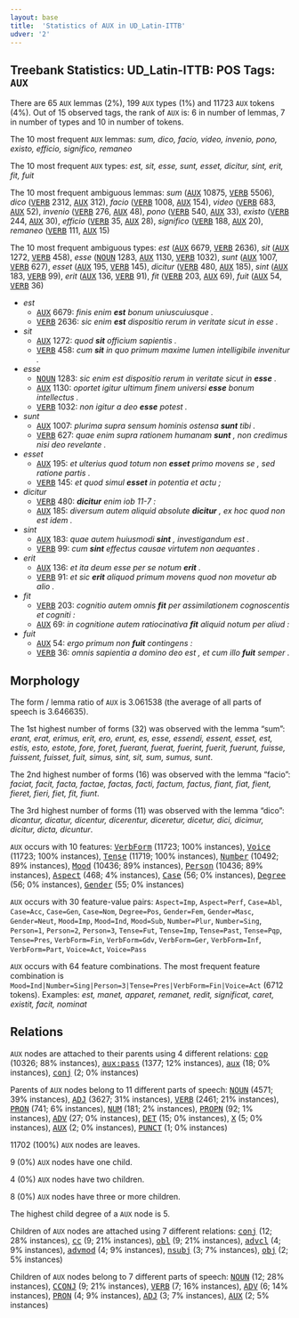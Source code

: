 ```yaml
---
layout: base
title:  'Statistics of AUX in UD_Latin-ITTB'
udver: '2'
---
```


## Treebank Statistics: UD_Latin-ITTB: POS Tags: `AUX`

There are 65 `AUX` lemmas (2%), 199 `AUX` types (1%) and 11723 `AUX` tokens (4%).
Out of 15 observed tags, the rank of `AUX` is: 6 in number of lemmas, 7 in number of types and 10 in number of tokens.

The 10 most frequent `AUX` lemmas: <em>sum, dico, facio, video, invenio, pono, existo, efficio, significo, remaneo</em>

The 10 most frequent `AUX` types:  <em>est, sit, esse, sunt, esset, dicitur, sint, erit, fit, fuit</em>

The 10 most frequent ambiguous lemmas: <em>sum</em> (<tt><a href="la_ittb-pos-AUX.html">AUX</a></tt> 10875, <tt><a href="la_ittb-pos-VERB.html">VERB</a></tt> 5506), <em>dico</em> (<tt><a href="la_ittb-pos-VERB.html">VERB</a></tt> 2312, <tt><a href="la_ittb-pos-AUX.html">AUX</a></tt> 312), <em>facio</em> (<tt><a href="la_ittb-pos-VERB.html">VERB</a></tt> 1008, <tt><a href="la_ittb-pos-AUX.html">AUX</a></tt> 154), <em>video</em> (<tt><a href="la_ittb-pos-VERB.html">VERB</a></tt> 683, <tt><a href="la_ittb-pos-AUX.html">AUX</a></tt> 52), <em>invenio</em> (<tt><a href="la_ittb-pos-VERB.html">VERB</a></tt> 276, <tt><a href="la_ittb-pos-AUX.html">AUX</a></tt> 48), <em>pono</em> (<tt><a href="la_ittb-pos-VERB.html">VERB</a></tt> 540, <tt><a href="la_ittb-pos-AUX.html">AUX</a></tt> 33), <em>existo</em> (<tt><a href="la_ittb-pos-VERB.html">VERB</a></tt> 244, <tt><a href="la_ittb-pos-AUX.html">AUX</a></tt> 30), <em>efficio</em> (<tt><a href="la_ittb-pos-VERB.html">VERB</a></tt> 35, <tt><a href="la_ittb-pos-AUX.html">AUX</a></tt> 28), <em>significo</em> (<tt><a href="la_ittb-pos-VERB.html">VERB</a></tt> 188, <tt><a href="la_ittb-pos-AUX.html">AUX</a></tt> 20), <em>remaneo</em> (<tt><a href="la_ittb-pos-VERB.html">VERB</a></tt> 111, <tt><a href="la_ittb-pos-AUX.html">AUX</a></tt> 15)

The 10 most frequent ambiguous types:  <em>est</em> (<tt><a href="la_ittb-pos-AUX.html">AUX</a></tt> 6679, <tt><a href="la_ittb-pos-VERB.html">VERB</a></tt> 2636), <em>sit</em> (<tt><a href="la_ittb-pos-AUX.html">AUX</a></tt> 1272, <tt><a href="la_ittb-pos-VERB.html">VERB</a></tt> 458), <em>esse</em> (<tt><a href="la_ittb-pos-NOUN.html">NOUN</a></tt> 1283, <tt><a href="la_ittb-pos-AUX.html">AUX</a></tt> 1130, <tt><a href="la_ittb-pos-VERB.html">VERB</a></tt> 1032), <em>sunt</em> (<tt><a href="la_ittb-pos-AUX.html">AUX</a></tt> 1007, <tt><a href="la_ittb-pos-VERB.html">VERB</a></tt> 627), <em>esset</em> (<tt><a href="la_ittb-pos-AUX.html">AUX</a></tt> 195, <tt><a href="la_ittb-pos-VERB.html">VERB</a></tt> 145), <em>dicitur</em> (<tt><a href="la_ittb-pos-VERB.html">VERB</a></tt> 480, <tt><a href="la_ittb-pos-AUX.html">AUX</a></tt> 185), <em>sint</em> (<tt><a href="la_ittb-pos-AUX.html">AUX</a></tt> 183, <tt><a href="la_ittb-pos-VERB.html">VERB</a></tt> 99), <em>erit</em> (<tt><a href="la_ittb-pos-AUX.html">AUX</a></tt> 136, <tt><a href="la_ittb-pos-VERB.html">VERB</a></tt> 91), <em>fit</em> (<tt><a href="la_ittb-pos-VERB.html">VERB</a></tt> 203, <tt><a href="la_ittb-pos-AUX.html">AUX</a></tt> 69), <em>fuit</em> (<tt><a href="la_ittb-pos-AUX.html">AUX</a></tt> 54, <tt><a href="la_ittb-pos-VERB.html">VERB</a></tt> 36)


* <em>est</em>
  * <tt><a href="la_ittb-pos-AUX.html">AUX</a></tt> 6679: <em>finis enim <b>est</b> bonum uniuscuiusque .</em>
  * <tt><a href="la_ittb-pos-VERB.html">VERB</a></tt> 2636: <em>sic enim <b>est</b> dispositio rerum in veritate sicut in esse .</em>
* <em>sit</em>
  * <tt><a href="la_ittb-pos-AUX.html">AUX</a></tt> 1272: <em>quod <b>sit</b> officium sapientis .</em>
  * <tt><a href="la_ittb-pos-VERB.html">VERB</a></tt> 458: <em>cum <b>sit</b> in quo primum maxime lumen intelligibile invenitur .</em>
* <em>esse</em>
  * <tt><a href="la_ittb-pos-NOUN.html">NOUN</a></tt> 1283: <em>sic enim est dispositio rerum in veritate sicut in <b>esse</b> .</em>
  * <tt><a href="la_ittb-pos-AUX.html">AUX</a></tt> 1130: <em>oportet igitur ultimum finem universi <b>esse</b> bonum intellectus .</em>
  * <tt><a href="la_ittb-pos-VERB.html">VERB</a></tt> 1032: <em>non igitur a deo <b>esse</b> potest .</em>
* <em>sunt</em>
  * <tt><a href="la_ittb-pos-AUX.html">AUX</a></tt> 1007: <em>plurima supra sensum hominis ostensa <b>sunt</b> tibi .</em>
  * <tt><a href="la_ittb-pos-VERB.html">VERB</a></tt> 627: <em>quae enim supra rationem humanam <b>sunt</b> , non credimus nisi deo revelante .</em>
* <em>esset</em>
  * <tt><a href="la_ittb-pos-AUX.html">AUX</a></tt> 195: <em>et ulterius quod totum non <b>esset</b> primo movens se , sed ratione partis .</em>
  * <tt><a href="la_ittb-pos-VERB.html">VERB</a></tt> 145: <em>et quod simul <b>esset</b> in potentia et actu ;</em>
* <em>dicitur</em>
  * <tt><a href="la_ittb-pos-VERB.html">VERB</a></tt> 480: <em><b>dicitur</b> enim iob 11-7 :</em>
  * <tt><a href="la_ittb-pos-AUX.html">AUX</a></tt> 185: <em>diversum autem aliquid absolute <b>dicitur</b> , ex hoc quod non est idem .</em>
* <em>sint</em>
  * <tt><a href="la_ittb-pos-AUX.html">AUX</a></tt> 183: <em>quae autem huiusmodi <b>sint</b> , investigandum est .</em>
  * <tt><a href="la_ittb-pos-VERB.html">VERB</a></tt> 99: <em>cum <b>sint</b> effectus causae virtutem non aequantes .</em>
* <em>erit</em>
  * <tt><a href="la_ittb-pos-AUX.html">AUX</a></tt> 136: <em>et ita deum esse per se notum <b>erit</b> .</em>
  * <tt><a href="la_ittb-pos-VERB.html">VERB</a></tt> 91: <em>et sic <b>erit</b> aliquod primum movens quod non movetur ab alio .</em>
* <em>fit</em>
  * <tt><a href="la_ittb-pos-VERB.html">VERB</a></tt> 203: <em>cognitio autem omnis <b>fit</b> per assimilationem cognoscentis et cogniti :</em>
  * <tt><a href="la_ittb-pos-AUX.html">AUX</a></tt> 69: <em>in cognitione autem ratiocinativa <b>fit</b> aliquid notum per aliud :</em>
* <em>fuit</em>
  * <tt><a href="la_ittb-pos-AUX.html">AUX</a></tt> 54: <em>ergo primum non <b>fuit</b> contingens :</em>
  * <tt><a href="la_ittb-pos-VERB.html">VERB</a></tt> 36: <em>omnis sapientia a domino deo est , et cum illo <b>fuit</b> semper .</em>

## Morphology

The form / lemma ratio of `AUX` is 3.061538 (the average of all parts of speech is 3.646635).

The 1st highest number of forms (32) was observed with the lemma “sum”: <em>erant, erat, erimus, erit, ero, erunt, es, esse, essendi, essent, esset, est, estis, esto, estote, fore, foret, fuerant, fuerat, fuerint, fuerit, fuerunt, fuisse, fuissent, fuisset, fuit, simus, sint, sit, sum, sumus, sunt</em>.

The 2nd highest number of forms (16) was observed with the lemma “facio”: <em>faciat, facit, facta, factae, factas, facti, factum, factus, fiant, fiat, fient, fieret, fieri, fiet, fit, fiunt</em>.

The 3rd highest number of forms (11) was observed with the lemma “dico”: <em>dicantur, dicatur, dicentur, dicerentur, diceretur, dicetur, dici, dicimur, dicitur, dicta, dicuntur</em>.

`AUX` occurs with 10 features: <tt><a href="la_ittb-feat-VerbForm.html">VerbForm</a></tt> (11723; 100% instances), <tt><a href="la_ittb-feat-Voice.html">Voice</a></tt> (11723; 100% instances), <tt><a href="la_ittb-feat-Tense.html">Tense</a></tt> (11719; 100% instances), <tt><a href="la_ittb-feat-Number.html">Number</a></tt> (10492; 89% instances), <tt><a href="la_ittb-feat-Mood.html">Mood</a></tt> (10436; 89% instances), <tt><a href="la_ittb-feat-Person.html">Person</a></tt> (10436; 89% instances), <tt><a href="la_ittb-feat-Aspect.html">Aspect</a></tt> (468; 4% instances), <tt><a href="la_ittb-feat-Case.html">Case</a></tt> (56; 0% instances), <tt><a href="la_ittb-feat-Degree.html">Degree</a></tt> (56; 0% instances), <tt><a href="la_ittb-feat-Gender.html">Gender</a></tt> (55; 0% instances)

`AUX` occurs with 30 feature-value pairs: `Aspect=Imp`, `Aspect=Perf`, `Case=Abl`, `Case=Acc`, `Case=Gen`, `Case=Nom`, `Degree=Pos`, `Gender=Fem`, `Gender=Masc`, `Gender=Neut`, `Mood=Imp`, `Mood=Ind`, `Mood=Sub`, `Number=Plur`, `Number=Sing`, `Person=1`, `Person=2`, `Person=3`, `Tense=Fut`, `Tense=Imp`, `Tense=Past`, `Tense=Pqp`, `Tense=Pres`, `VerbForm=Fin`, `VerbForm=Gdv`, `VerbForm=Ger`, `VerbForm=Inf`, `VerbForm=Part`, `Voice=Act`, `Voice=Pass`

`AUX` occurs with 64 feature combinations.
The most frequent feature combination is `Mood=Ind|Number=Sing|Person=3|Tense=Pres|VerbForm=Fin|Voice=Act` (6712 tokens).
Examples: <em>est, manet, apparet, remanet, redit, significat, caret, existit, facit, nominat</em>


## Relations

`AUX` nodes are attached to their parents using 4 different relations: <tt><a href="la_ittb-dep-cop.html">cop</a></tt> (10326; 88% instances), <tt><a href="la_ittb-dep-aux-pass.html">aux:pass</a></tt> (1377; 12% instances), <tt><a href="la_ittb-dep-aux.html">aux</a></tt> (18; 0% instances), <tt><a href="la_ittb-dep-conj.html">conj</a></tt> (2; 0% instances)

Parents of `AUX` nodes belong to 11 different parts of speech: <tt><a href="la_ittb-pos-NOUN.html">NOUN</a></tt> (4571; 39% instances), <tt><a href="la_ittb-pos-ADJ.html">ADJ</a></tt> (3627; 31% instances), <tt><a href="la_ittb-pos-VERB.html">VERB</a></tt> (2461; 21% instances), <tt><a href="la_ittb-pos-PRON.html">PRON</a></tt> (741; 6% instances), <tt><a href="la_ittb-pos-NUM.html">NUM</a></tt> (181; 2% instances), <tt><a href="la_ittb-pos-PROPN.html">PROPN</a></tt> (92; 1% instances), <tt><a href="la_ittb-pos-ADV.html">ADV</a></tt> (27; 0% instances), <tt><a href="la_ittb-pos-DET.html">DET</a></tt> (15; 0% instances), <tt><a href="la_ittb-pos-X.html">X</a></tt> (5; 0% instances), <tt><a href="la_ittb-pos-AUX.html">AUX</a></tt> (2; 0% instances), <tt><a href="la_ittb-pos-PUNCT.html">PUNCT</a></tt> (1; 0% instances)

11702 (100%) `AUX` nodes are leaves.

9 (0%) `AUX` nodes have one child.

4 (0%) `AUX` nodes have two children.

8 (0%) `AUX` nodes have three or more children.

The highest child degree of a `AUX` node is 5.

Children of `AUX` nodes are attached using 7 different relations: <tt><a href="la_ittb-dep-conj.html">conj</a></tt> (12; 28% instances), <tt><a href="la_ittb-dep-cc.html">cc</a></tt> (9; 21% instances), <tt><a href="la_ittb-dep-obl.html">obl</a></tt> (9; 21% instances), <tt><a href="la_ittb-dep-advcl.html">advcl</a></tt> (4; 9% instances), <tt><a href="la_ittb-dep-advmod.html">advmod</a></tt> (4; 9% instances), <tt><a href="la_ittb-dep-nsubj.html">nsubj</a></tt> (3; 7% instances), <tt><a href="la_ittb-dep-obj.html">obj</a></tt> (2; 5% instances)

Children of `AUX` nodes belong to 7 different parts of speech: <tt><a href="la_ittb-pos-NOUN.html">NOUN</a></tt> (12; 28% instances), <tt><a href="la_ittb-pos-CCONJ.html">CCONJ</a></tt> (9; 21% instances), <tt><a href="la_ittb-pos-VERB.html">VERB</a></tt> (7; 16% instances), <tt><a href="la_ittb-pos-ADV.html">ADV</a></tt> (6; 14% instances), <tt><a href="la_ittb-pos-PRON.html">PRON</a></tt> (4; 9% instances), <tt><a href="la_ittb-pos-ADJ.html">ADJ</a></tt> (3; 7% instances), <tt><a href="la_ittb-pos-AUX.html">AUX</a></tt> (2; 5% instances)


